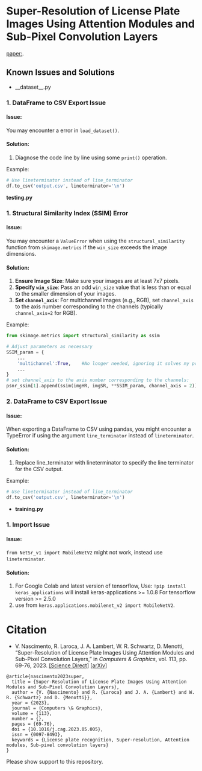 # Super-Resolution of License Plate Images Using Attention Modules and Sub-Pixel Convolution Layers
[paper:](https://doi.org/10.1016/j.cag.2023.05.005).


## Known Issues and Solutions

- \_\_dataset\_\_.py

### 1. DataFrame to CSV Export Issue

#### Issue:
You may encounter a error in `load_dataset()`.

#### Solution:
1. Diagnose the code line by line using some `print()` operation.

Example:
```python
# Use lineterminator instead of line_terminator
df.to_csv('output.csv', lineterminator='\n')
```

__testing.py__

### 1. Structural Similarity Index (SSIM) Error

#### Issue:
You may encounter a `ValueError` when using the `structural_similarity` function from `skimage.metrics` if the `win_size` exceeds the image dimensions.

#### Solution:
1. **Ensure Image Size**: Make sure your images are at least 7x7 pixels.
2. **Specify `win_size`**: Pass an odd `win_size` value that is less than or equal to the smaller dimension of your images.
3. **Set `channel_axis`**: For multichannel images (e.g., RGB), set `channel_axis` to the axis number corresponding to the channels (typically `channel_axis=2` for RGB).

Example:
```python
from skimage.metrics import structural_similarity as ssim

# Adjust parameters as necessary
SSIM_param = {
    ...
    'multichannel':True,    #No longer needed, ignoring it solves my problem
    ...
}
# set channel_axis to the axis number corresponding to the channels:    -> SSIM(channel_axis=2)
psnr_ssim[1].append(ssim(imgHR, imgSR, **SSIM_param, channel_axis = 2))    #
```

### 2. DataFrame to CSV Export Issue

#### Issue:
When exporting a DataFrame to CSV using pandas, you might encounter a TypeError if using the argument `line_terminator` instead of `lineterminator`.

#### Solution:
1. Replace line_terminator with lineterminator to specify the line terminator for the CSV output.

Example:
```python
# Use lineterminator instead of line_terminator
df.to_csv('output.csv', lineterminator='\n')
```

- __training.py__

### 1. Import Issue

#### Issue:
`from NetSr_v1 import MobileNetV2` might not work, instead use `lineterminator`.

#### Solution:
1. For Google Colab and latest version of tensorflow, Use: `!pip install keras_applications` will install keras-applications >= 1.0.8 For tensorflow version >= 2.5.0
2. use from `keras.applications.mobilenet_v2 import MobileNetV2`.
    
# Citation

* V. Nascimento, R. Laroca, J. A. Lambert, W. R. Schwartz, D. Menotti, “Super-Resolution of License Plate Images Using Attention Modules and Sub-Pixel Convolution Layers,” in *Computers & Graphics*, vol. 113, pp. 69-76, 2023. [[Science Direct]](https://doi.org/10.1016/j.cag.2023.05.005) [[arXiv]](https://arxiv.org/abs/2305.17313)

```
@article{nascimento2023super,
  title = {Super-Resolution of License Plate Images Using Attention Modules and Sub-Pixel Convolution Layers},
  author = {V. {Nascimento} and R. {Laroca} and J. A. {Lambert} and W. R. {Schwartz} and D. {Menotti}},
  year = {2023},
  journal = {Computers \& Graphics},
  volume = {113},
  number = {},
  pages = {69-76},
  doi = {10.1016/j.cag.2023.05.005},
  issn = {0097-8493},
  keywords = {License plate recognition, Super-resolution, Attention modules, Sub-pixel convolution layers}
}
```

Please show support to this repository.

